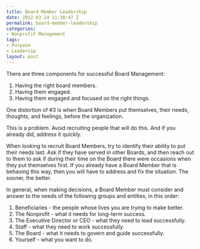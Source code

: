 ```yaml
---
title: Board Member Leadership
date: 2022-03-24 11:30:47 Z
permalink: board-member-leadership
categories:
- Nonprofit Management
tags:
- Purpose
- Leadersip
layout: post
---
```


There are three components for successful Board Management: 

1. Having the right board members. 
2. Having them engaged.
3. Having them engaged and focused on the right things. 

One distortion of #3 is when Board Members put themselves, their needs, thoughts, and feelings, before the organization. 

This is a problem. 
Avoid recruiting people that will do this. 
And if you already did, address it quickly. 

When looking to recruit Board Members, try to identify their ability to put their needs last. Ask if they have served in other Boards, and then reach out to them to ask if during their time on the Board there were occasions when they put themselves first.  If you already have a Board Member that is behaving this way, then you will have to address and fix the situation. The sooner, the better. 

In general, when making decisions, a Board Member must consider and answer to the needs of the following groups and entities, in this order:  

1. Beneficiaries - the people whose lives you are trying to make better.
2. The Nonprofit - what it needs for long-term success.
3. The Executive Director or CEO - what they need to lead successfully. 
4. Staff - what they need to work successfully. 
5. The Board - what it needs to govern and guide successfully. 
6. Yourself - what you want to do.  
